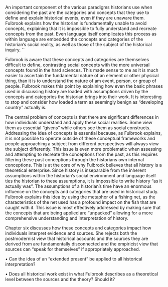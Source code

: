 An important component of the various paradigms historians use when considering the past are the categories and concepts that they use to define and explain historical events, even if they are unaware them. Fulbrook explains how the historian is fundamentally unable to avoid concepts, explaining that it is impossible to fully understand and recreate concepts from the past. Even language itself complicates this process as within language are embedded the concepts and categories of the historian’s social reality, as well as those of the subject of the historical inquiry. ``

Fulbrook is aware that these concepts and categories are themselves difficult to define, contrasting social concepts with the more universal concepts found in the hard sciences. This made sense to me as it is much easier to ascertain the fundamental nature of an element or other physical thing, than it is to understand the nature of am event, person, or group of people. Fulbrook makes this point by explaining how even the basic phrases used in discussing history are loaded with assumptions driven by the concepts and categories the historian brings into their work. It is interesting to stop and consider how loaded a term as seemingly benign as “developing country” actually is. 
 
The central problem of concepts is that there are significant differences in how individuals understand and apply these social realities. Some view them as essential “givens” while others see them as social constructs. Addressing the idea of concepts is essential because, as Fulbrook explains, it is not possible to operate outside of these conceptual frameworks and people approaching a subject from different perspectives will always view the subject differently. This issue is even more problematic when assessing and attempting to recreate the conceptions from the past, as this requires filtering these past conceptions through the historians own internal conceptions. This is at the core of why Fulbrook believes that all history is a theoretical enterprise. Since history is inseparable from the inherent assumptions within the historian’s social environment and language itself ties the historian to these assumptions, it is impossible to write history “as it actually was”. The assumptions of a historian’s time have an enormous influence on the concepts and categories that are used in historical study. Fulbrook explains this idea by using the metaphor of a fishing net, as the characteristics of the net used has a profound impact on the fish that are caught with it. This issue is most effectively addressed by making sure that the concepts that are being applied are “unpacked” allowing for a more comprehensive understanding and interpretation of history.

Chapter six discusses how these concepts and categories impact how individuals interpret evidence and sources. She rejects both the postmodernist view that historical accounts and the sources they are derived from are fundamentally disconnected and the empiricist view that sources can “speak for themselves” if appropriately approached. 



•	Can the idea of an “extended present” be applied to all historical interpretation?

•	Does all historical work exist in what Fulbrook describes as a theoretical level between the sources and the theory? Should it?
